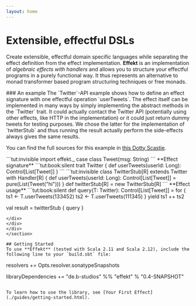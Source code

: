 ```yaml
---
layout: home
---
```


# Extensible, effectful DSLs
Create extensible, effectful domain specific
languages while separating the effect definition from the effect
implementation.
**Effekt** is an implementation of *algebraic effects
with handlers* and allows you to structure your effectful programs in a
purely functional way. It thus represents an alternative to
monad transformer based program structuring techniques or free monads.

<section class="home-box" markdown="1">
<div class="container" markdown="1">
<div class="row" markdown="1">
<div class="col-md-5" markdown="1">
### An example
The `Twitter`-API example shows how to define an effect signature with
one effectful operation `userTweets`. The effect itself can be
implemented in many ways by simply implementing the abstract methods
in the `Twitter` trait. It could actually contact the Twitter API
(potentially using other effects, like HTTP in the implementation) or
it could just return dummy tweets for testing purposes. We chose the
latter for the implementation of `twitterStub` and thus running the
result actually perform the side-effects always gives the same results.

You can find the full sources for this example in [this Dotty Scastie](https://scastie.scala-lang.org/JplohyA1RWeE7ykU08BqwQ).
</div>
<div class="col-md-7" markdown="1">
```tut:invisible
import effekt._
case class Tweet(msg: String)
```
**Effect signature**
```tut:book:silent
trait Twitter {
  def userTweets(userId: Long): Control[List[Tweet]]
}
```
```tut:invisible
class TwitterStub[R] extends Twitter with Handler[R] {
  def userTweets(userId: Long): Control[List[Tweet]] = pure(List(Tweet("hi")))
}
def twitterStub[R] = new TwitterStub[R]
```
**Effect usage**
```tut:book:silent
def query(T: Twitter): Control[List[Tweet]] =
  for {
    ts1 <- T.userTweets(133452)
    ts2 <- T.userTweets(111345)
  } yield ts1 ++ ts2

val result = twitterStub { query }
```
</div>
</div>
</div>
</section>

## Getting Started
To use **Effekt** (tested with Scala 2.11 and Scala 2.12), include the
following line to your `build.sbt` file:

```
resolvers += Opts.resolver.sonatypeSnapshots

libraryDependencies += "de.b-studios" %% "effekt" % "0.4-SNAPSHOT"
```

To learn how to use the library, see [Your First Effect](./guides/getting-started.html).
